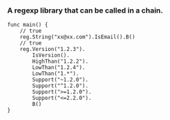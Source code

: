 ### A regexp library that can be called in a chain.

```
func main() {
    // true
    reg.String("xx@xx.com").IsEmail().B()
    // true
    reg.Version("1.2.3").
        IsVersion().
        HighThan("1.2.2").
        LowThan("1.2.4").
        LowThan("1.*").
        Support("~1.2.0").
        Support("^1.2.0").
        Support(">=1.2.0").
        Support("<=2.2.0").
        B()
}
```